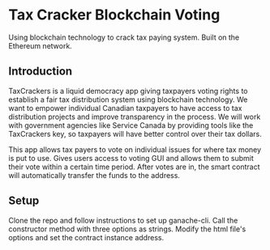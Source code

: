 # Tax Cracker Blockchain Voting 
Using blockchain technology to crack tax paying system. Built on the Ethereum network.

## Introduction
TaxCrackers is a liquid democracy app giving taxpayers voting rights to establish a fair tax distribution system using blockchain technology. We want to empower individual Canadian taxpayers to have access to tax distribution projects and improve transparency in the process. We will work with government agencies like Service Canada by providing tools like the TaxCrackers key, so taxpayers will have better control over their tax dollars.

This app allows tax payers to vote on individual issues for where tax money is put to use. Gives users access to voting GUI and allows them to submit their vote within a certain time period. After votes are in, the smart contract will automatically transfer the funds to the address.

## Setup
Clone the repo and follow instructions to set up ganache-cli.
Call the constructor method with three options as strings.
Modify the html file's options and set the contract instance address.

